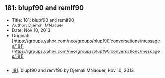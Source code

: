 ## 181: blupf90 and remlf90

- Title: 181: blupf90 and remlf90
- Author: Djemali MNaouer
- Date: Nov 10, 2013
- Original: [https://groups.yahoo.com/neo/groups/blupf90/conversations/messages/181](https://groups.yahoo.com/neo/groups/blupf90/conversations/messages/181)

```

```

- [181](0181.md): blupf90 and remlf90 by Djemali MNaouer, Nov 10, 2013
